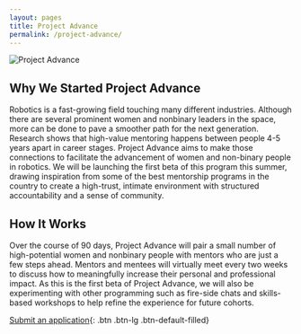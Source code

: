 ```yaml
---
layout: pages
title: Project Advance
permalink: /project-advance/
---
```


![Project Advance](/assets/images/project-advance.jpg)

## Why We Started Project Advance

Robotics is a fast-growing field touching many different industries. Although there are several prominent women and nonbinary leaders in the space, more can be done to pave a smoother path for the next generation. Research shows that high-value mentoring happens between people 4-5 years apart in career stages. Project Advance aims to make those connections to facilitate the advancement of women and non-binary people in robotics. We will be launching the first beta of this program this summer, drawing inspiration from some of the best mentorship programs in the country to create a high-trust, intimate environment with structured accountability and a sense of community.

## How It Works

Over the course of 90 days, Project Advance will pair a small number of high-potential women and nonbinary people with mentors who are just a few steps ahead. Mentors and mentees will virtually meet every two weeks to discuss how to meaningfully increase their personal and professional impact. As this is the first beta of Project Advance, we will also be experimenting with other programming such as fire-side chats and skills-based workshops to help refine the experience for future cohorts.

[Submit an application](/project-advance-application/){: .btn .btn-lg .btn-default-filled}
